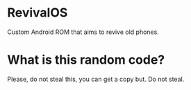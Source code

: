 # RevivalOS
Custom Android ROM that aims to revive old phones.
# What is this random code?
Please, do not steal this, you can get a copy but. Do not steal.

